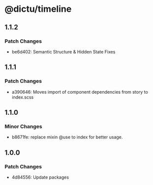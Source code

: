 # @dictu/timeline

## 1.1.2

### Patch Changes

- be6d402: Semantic Structure & Hidden State Fixes

## 1.1.1

### Patch Changes

- a390646: Moves import of component dependencies from story to index.scss

## 1.1.0

### Minor Changes

- b8671fe: replace mixin @use to index for better usage.

## 1.0.0

### Patch Changes

- 4d84556: Update packages
